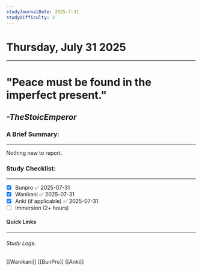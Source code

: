 ```yaml
---
studyJournalDate: 2025-7-31
studyDifficulty: 3
---
```


# Thursday, July 31 2025
---
# "Peace must be found in the imperfect present."

## *-TheStoicEmperor*


### A Brief Summary:
---
Nothing new to report.

### Study Checklist:
---
- [x] Bunpro ✅ 2025-07-31
- [x] Wanikani ✅ 2025-07-31
- [x] Anki (if applicable) ✅ 2025-07-31
- [ ] Immersion (2+ hours)

#### Quick Links
---
###### Study Logs:
[[Wanikani]]
[[BunPro]]
[[Anki]]